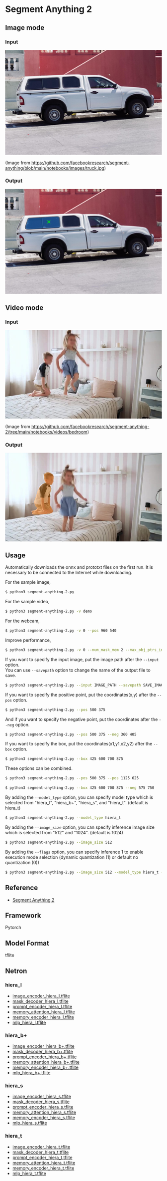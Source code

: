 # Segment Anything 2

## Image mode

### Input

![Input](truck.jpg)

(Image from https://github.com/facebookresearch/segment-anything/blob/main/notebooks/images/truck.jpg)

### Output

![Output](output.png)

## Video mode

### Input

![Input](demo/00000.jpg)

(Image from https://github.com/facebookresearch/segment-anything-2/tree/main/notebooks/videos/bedroom)

### Output

![Output](video_4.png)

## Usage
Automatically downloads the onnx and prototxt files on the first run.
It is necessary to be connected to the Internet while downloading.

For the sample image,
```bash
$ python3 segment-anything-2.py
```

For the sample video,
```bash
$ python3 segment-anything-2.py -v demo
```

For the webcam,
```bash
$ python3 segment-anything-2.py -v 0 --pos 960 540
```

Improve performance,
```bash
$ python3 segment-anything-2.py -v 0 --num_mask_mem 2 --max_obj_ptrs_in_encoder 2
```

If you want to specify the input image, put the image path after the `--input` option.  
You can use `--savepath` option to change the name of the output file to save.
```bash
$ python3 segment-anything-2.py --input IMAGE_PATH --savepath SAVE_IMAGE_PATH
```

If you want to specify the positive point, put the coordinates(x,y) after the `--pos` option.
```bash
$ python3 segment-anything-2.py --pos 500 375
```

And if you want to specify the negative point, put the coordinates after the `--neg` option.
```bash
$ python3 segment-anything-2.py --pos 500 375 --neg 360 405
```

If you want to specify the box, put the coordinates(x1,y1,x2,y2) after the `--box` option.
```bash
$ python3 segment-anything-2.py --box 425 600 700 875
```

These options can be combined.
```bash
$ python3 segment-anything-2.py --pos 500 375 --pos 1125 625
```

```bash
$ python3 segment-anything-2.py --box 425 600 700 875 --neg 575 750
```

By adding the `--model_type` option, you can specify model type which is selected from "hiera_l",  "hiera_b+",  "hiera_s", and "hiera_t". (default is hiera_t)
```bash
$ python3 segment-anything-2.py --model_type hiera_l
```

By adding the `--image_size` option, you can specify inference image size which is selected from "512" and "1024". (default is 1024)
```bash
$ python3 segment-anything-2.py --image_size 512
```

By adding the `--flags` option, you can specify inference 1 to enable execution mode selection (dynamic quantization (1) or default no quantization (0)) 
```bash
$ python3 segment-anything-2.py --image_size 512 --model_type hiera_t --flags 1
```

## Reference

- [Segment Anything 2](https://github.com/facebookresearch/segment-anything-2)

## Framework

Pytorch

## Model Format

tflite

## Netron

### hiera_l

- [image_encoder_hiera_l.tflite](https://netron.app/?url=https://storage.googleapis.com/ailia-models-tflite/segment-anything-2/image_encoder_hiera_l.tflite)  
- [mask_decoder_hiera_l.tflite](https://netron.app/?url=https://storage.googleapis.com/ailia-models-tflite/segment-anything-2/mask_decoder_hiera_l.tflite)  
- [prompt_encoder_hiera_l.tflite](https://netron.app/?url=https://storage.googleapis.com/ailia-models-tflite/segment-anything-2/prompt_encoder_hiera_l.tflite)  
- [memory_attention_hiera_l.tflite](https://netron.app/?url=https://storage.googleapis.com/ailia-models-tflite/segment-anything-2/memory_attention_hiera_l.tflite)  
- [memory_encoder_hiera_l.tflite](https://netron.app/?url=https://storage.googleapis.com/ailia-models-tflite/segment-anything-2/memory_encoder_hiera_l.tflite)  
- [mlp_hiera_l.tflite](https://netron.app/?url=https://storage.googleapis.com/ailia-models-tflite/segment-anything-2/mlp_hiera_l.tflite)  

### hiera_b+

- [image_encoder_hiera_b+.tflite](https://netron.app/?url=https://storage.googleapis.com/ailia-models-tflite/segment-anything-2/image_encoder_hiera_b+.tflite)  
- [mask_decoder_hiera_b+.tflite](https://netron.app/?url=https://storage.googleapis.com/ailia-models-tflite/segment-anything-2/mask_decoder_hiera_b+.tflite)  
- [prompt_encoder_hiera_b+.tflite](https://netron.app/?url=https://storage.googleapis.com/ailia-models-tflite/segment-anything-2/prompt_encoder_hiera_b+.tflite)  
- [memory_attention_hiera_b+.tflite](https://netron.app/?url=https://storage.googleapis.com/ailia-models-tflite/segment-anything-2/memory_attention_hiera_b+.tflite)  
- [memory_encoder_hiera_b+.tflite](https://netron.app/?url=https://storage.googleapis.com/ailia-models-tflite/segment-anything-2/memory_encoder_hiera_b+.tflite)  
- [mlp_hiera_b+.tflite](https://netron.app/?url=https://storage.googleapis.com/ailia-models-tflite/segment-anything-2/mlp_hiera_b+.tflite)  

### hiera_s

- [image_encoder_hiera_s.tflite](https://netron.app/?url=https://storage.googleapis.com/ailia-models-tflite/segment-anything-2/image_encoder_hiera_s.tflite)  
- [mask_decoder_hiera_s.tflite](https://netron.app/?url=https://storage.googleapis.com/ailia-models-tflite/segment-anything-2/mask_decoder_hiera_s.tflite)  
- [prompt_encoder_hiera_s.tflite](https://netron.app/?url=https://storage.googleapis.com/ailia-models-tflite/segment-anything-2/prompt_encoder_hiera_s.tflite)  
- [memory_attention_hiera_s.tflite](https://netron.app/?url=https://storage.googleapis.com/ailia-models-tflite/segment-anything-2/memory_attention_hiera_s.tflite)  
- [memory_encoder_hiera_s.tflite](https://netron.app/?url=https://storage.googleapis.com/ailia-models-tflite/segment-anything-2/memory_encoder_hiera_s.tflite)  
- [mlp_hiera_s.tflite](https://netron.app/?url=https://storage.googleapis.com/ailia-models-tflite/segment-anything-2/mlp_hiera_s.tflite)  

### hiera_t

- [image_encoder_hiera_t.tflite](https://netron.app/?url=https://storage.googleapis.com/ailia-models-tflite/segment-anything-2/image_encoder_hiera_t.tflite)  
- [mask_decoder_hiera_t.tflite](https://netron.app/?url=https://storage.googleapis.com/ailia-models-tflite/segment-anything-2/mask_decoder_hiera_t.tflite)  
- [prompt_encoder_hiera_t.tflite](https://netron.app/?url=https://storage.googleapis.com/ailia-models-tflite/segment-anything-2/prompt_encoder_hiera_t.tflite)  
- [memory_attention_hiera_t.tflite](https://netron.app/?url=https://storage.googleapis.com/ailia-models-tflite/segment-anything-2/memory_attention_hiera_t.tflite)  
- [memory_encoder_hiera_t.tflite](https://netron.app/?url=https://storage.googleapis.com/ailia-models-tflite/segment-anything-2/memory_encoder_hiera_t.tflite)  
- [mlp_hiera_t.tflite](https://netron.app/?url=https://storage.googleapis.com/ailia-models-tflite/segment-anything-2/mlp_hiera_t.tflite)  
